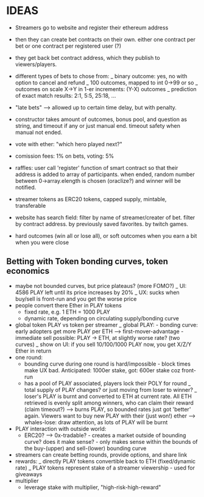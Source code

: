 # IDEAS

- Streamers go to website and register their ethereum address
- then they can create bet contracts on their own. either one contract per bet or one contract per registered user (?)
- they get back bet contract address, which they publish to viewers/players.

- different types of bets to chose from:
  _ binary outcome: yes, no with option to cancel and refund
  _ 100 outcomes, mapped to int 0->99 or so
  _ outcomes on scale X->Y in 1-er increments: (Y-X) outcomes
  _ prediction of exact match results: 2:1, 5:5, 25:18, ...
- "late bets" --> allowed up to certain time delay, but with penalty.
- constructor takes amount of outcomes, bonus pool, and question as string, and timeout if any or just manual end. timeout safety when manual not ended.
- vote with ether: "which hero played next?"
- comission fees: 1% on bets, voting: 5%
- raffles: user call 'register' function of smart contract so that their address is added to array of participants. when ended, random number between 0->array.elength is chosen (oraclize?) and winner will be notified.
- streamer tokens as ERC20 tokens, capped supply, mintable, transferable
- website has search field: filter by name of streamer/creater of bet. filter by contract address. by previously saved favorites. by twitch games.
- hard outcomes (win all or lose all), or soft outcomes when you earn a bit when you were close

## Betting with Token bonding curves, token economics

- maybe not bounded curves, but price plateaus? (more FOMO?)
  _ UI: 4586 PLAY left until its price increases by 20%
  _ UX: sucks when buy/sell is front-run and you get the worse price
- people convert there Ether in PLAY tokens
  - fixed rate, e.g. 1 ETH = 1000 PLAY
  - dynamic rate, depending on circulating supply/bonding curve
- global token PLAY vs token per streamer
  _ global PLAY: - bonding curve: early adopters get more PLAY per ETH --> first-mover-advantage - immediate sell possible: PLAY -> ETH, at slightly worse rate? (two curves)
  _ show on UI: if you sell 10/100/1000 PLAY now, you get X/Z/Y Ether in return
- one round:
  - bounding curve during one round is hard/impossible - block times make UX bad. Anticipated: 1000er stake, got: 600er stake coz front-run
  - has a pool of PLAY associated, players lock their POLY for round
    _ total supply of PLAY changes? or just moving from loser to winner?
    _ loser's PLAY is burnt and converted to ETH at current rate. All ETH retrieved is
    evenly split among winners, who can claim their reward (claim timeout?)
    --> burns PLAY, so bounded rates just got 'better' again. Viewers want to buy new
    PLAY with their (just won!) ether
    --> whales-lose: draw attention, as lots of PLAY will be burnt
- PLAY interaction with outside world:
  - ERC20? --> 0x-tradable? - creates a market outside of bounding curve? does it make sense? - only makes sense within the bounds of the buy-(upper) and
    sell-(lower) bounding curve
- streamers can create betting rounds, provide options, and share link
- rewards:
  _ directly PLAY tokens convertible back to ETH (fixed/dynamic rate)
  _ PLAY tokens represent stake of a streamer viewership - used for giveaways
- multiplier
  - leverage stake with multiplier, "high-risk-high-reward"
